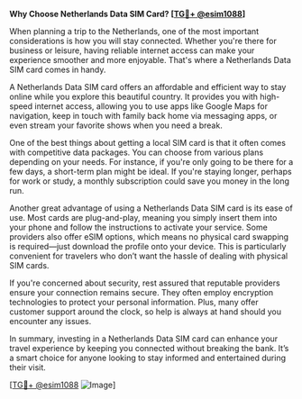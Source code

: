 **Why Choose Netherlands Data SIM Card? [[TG💪+ @esim1088](https://t.me/s/esim1088)]**

When planning a trip to the Netherlands, one of the most important considerations is how you will stay connected. Whether you're there for business or leisure, having reliable internet access can make your experience smoother and more enjoyable. That's where a Netherlands Data SIM card comes in handy.

A Netherlands Data SIM card offers an affordable and efficient way to stay online while you explore this beautiful country. It provides you with high-speed internet access, allowing you to use apps like Google Maps for navigation, keep in touch with family back home via messaging apps, or even stream your favorite shows when you need a break. 

One of the best things about getting a local SIM card is that it often comes with competitive data packages. You can choose from various plans depending on your needs. For instance, if you're only going to be there for a few days, a short-term plan might be ideal. If you're staying longer, perhaps for work or study, a monthly subscription could save you money in the long run.

Another great advantage of using a Netherlands Data SIM card is its ease of use. Most cards are plug-and-play, meaning you simply insert them into your phone and follow the instructions to activate your service. Some providers also offer eSIM options, which means no physical card swapping is required—just download the profile onto your device. This is particularly convenient for travelers who don’t want the hassle of dealing with physical SIM cards.

If you're concerned about security, rest assured that reputable providers ensure your connection remains secure. They often employ encryption technologies to protect your personal information. Plus, many offer customer support around the clock, so help is always at hand should you encounter any issues.

In summary, investing in a Netherlands Data SIM card can enhance your travel experience by keeping you connected without breaking the bank. It’s a smart choice for anyone looking to stay informed and entertained during their visit.

[[TG💪+ @esim1088](https://t.me/s/esim1088) ![Image](https://i.postimg.cc/Y0z9fWf4/image.png)]